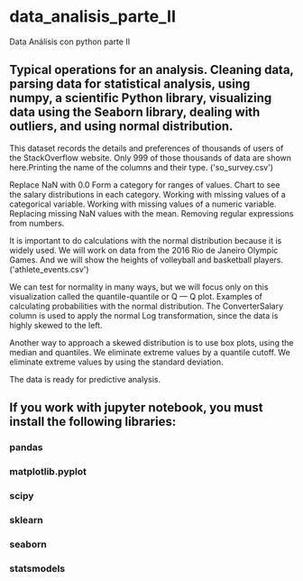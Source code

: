 # data_analisis_parte_II
Data Análisis con python parte II

## Typical operations for an analysis. Cleaning data, parsing data for statistical analysis, using numpy, a scientific Python library, visualizing data using the Seaborn library, dealing with outliers, and using normal distribution.

This dataset records the details and preferences of thousands of users of the StackOverflow website. Only 999 of those thousands of data are shown here.Printing the name of the columns and their type. ('so_survey.csv')

Replace NaN with 0.0
Form a category for ranges of values.
Chart to see the salary distributions in each category.
Working with missing values ​​of a categorical variable.
Working with missing values ​​of a numeric variable.
Replacing missing NaN values ​​with the mean.
Removing regular expressions from numbers.

It is important to do calculations with the normal distribution because it is widely used.
We will work on data from the 2016 Rio de Janeiro Olympic Games.
And we will show the heights of volleyball and basketball players. ('athlete_events.csv')

We can test for normality in many ways, but we will focus only on this visualization called the quantile-quantile or Q — Q plot. 
Examples of calculating probabilities with the normal distribution. 
The ConverterSalary column is used to apply the normal Log transformation, since the data is highly skewed to the left.

Another way to approach a skewed distribution is to use box plots, using the median and quantiles. We eliminate extreme values ​​by a quantile cutoff. We eliminate extreme values ​​by using the standard deviation.

The data is ready for predictive analysis.

## If you work with jupyter notebook, you must install the following libraries:

### pandas
### matplotlib.pyplot
### scipy
### sklearn
### seaborn
### statsmodels
